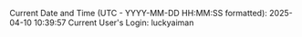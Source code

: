Current Date and Time (UTC - YYYY-MM-DD HH:MM:SS formatted): 2025-04-10 10:39:57
Current User's Login: luckyaiman
